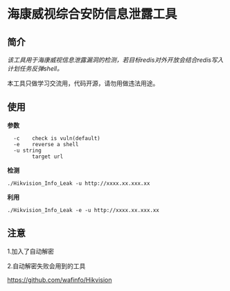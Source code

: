 # 海康威视综合安防信息泄露工具

## 简介

*该工具用于海康威视信息泄露漏洞的检测，若目标redis对外开放会结合redis写入计划任务反弹shell。*

本工具只做学习交流用，代码开源，请勿用做违法用途。

## 使用

 **参数**

```shell
  -c    check is vuln(default)
  -e    reverse a shell
  -u string
        target url
```

**检测**

```shell
./Hikvision_Info_Leak -u http://xxxx.xx.xxx.xx
```

**利用**

```shell
./Hikvision_Info_Leak -e -u http://xxxx.xx.xxx.xx
```

## 注意


1.加入了自动解密

2.自动解密失败会用到的工具

https://github.com/wafinfo/Hikvision